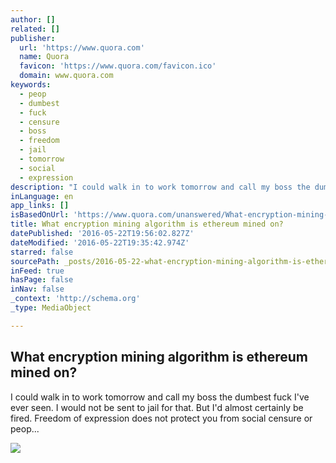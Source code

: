 ```yaml
---
author: []
related: []
publisher:
  url: 'https://www.quora.com'
  name: Quora
  favicon: 'https://www.quora.com/favicon.ico'
  domain: www.quora.com
keywords:
  - peop
  - dumbest
  - fuck
  - censure
  - boss
  - freedom
  - jail
  - tomorrow
  - social
  - expression
description: "I could walk in to work tomorrow and call my boss the dumbest fuck I've ever seen. I would not be sent to jail for that. But I'd almost certainly be fired. Freedom of expression does not protect you from social censure or peop..."
inLanguage: en
app_links: []
isBasedOnUrl: 'https://www.quora.com/unanswered/What-encryption-mining-algorithm-is-ethereum-mined-on'
title: What encryption mining algorithm is ethereum mined on?
datePublished: '2016-05-22T19:56:02.827Z'
dateModified: '2016-05-22T19:35:42.974Z'
starred: false
sourcePath: _posts/2016-05-22-what-encryption-mining-algorithm-is-ethereum-mined-on.md
inFeed: true
hasPage: false
inNav: false
_context: 'http://schema.org'
_type: MediaObject

---
```

<article style=""><h1>What encryption mining algorithm is ethereum mined on?</h1><p>I could walk in to work tomorrow and call my boss the dumbest fuck I've ever seen. I would not be sent to jail for that. But I'd almost certainly be fired. Freedom of expression does not protect you from social censure or peop...</p><img src="https://qsf.is.quoracdn.net/-images.new_grid.fb_share_default.pnge6dde9cfa6e03c43.png" /></article>